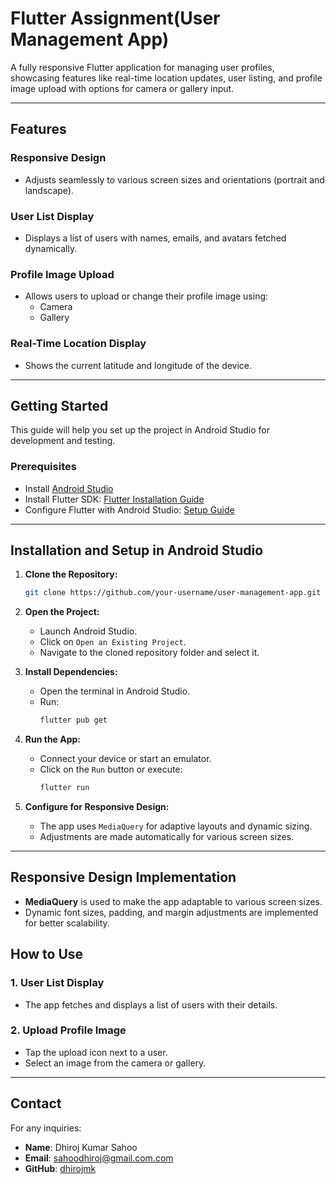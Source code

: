 # Flutter Assignment(User Management App)

A fully responsive Flutter application for managing user profiles,
showcasing features like real-time location updates, user listing, 
and profile image upload with options for camera or gallery input.

-----------------------------------------------------------------------------------

## Features

### Responsive Design
- Adjusts seamlessly to various screen sizes and orientations (portrait and landscape).

### User List Display
- Displays a list of users with names, emails, and avatars fetched dynamically.

### Profile Image Upload
- Allows users to upload or change their profile image using:
    - Camera
    - Gallery

### Real-Time Location Display
- Shows the current latitude and longitude of the device.

-----------------------------------------------------------------------------------

## Getting Started

This guide will help you set up the project in Android Studio for development and testing.

### Prerequisites
- Install [Android Studio](https://developer.android.com/studio)
- Install Flutter SDK: [Flutter Installation Guide](https://flutter.dev/docs/get-started/install)
- Configure Flutter with Android Studio: [Setup Guide](https://flutter.dev/docs/get-started/editor)

----------------------------------------------------------------------------------------------

## Installation and Setup in Android Studio

1. **Clone the Repository:**

   ```bash
   git clone https://github.com/your-username/user-management-app.git
   ```

2. **Open the Project:**
    - Launch Android Studio.
    - Click on `Open an Existing Project`.
    - Navigate to the cloned repository folder and select it.

3. **Install Dependencies:**
    - Open the terminal in Android Studio.
    - Run:
      ```bash
      flutter pub get
      ```

4. **Run the App:**
    - Connect your device or start an emulator.
    - Click on the `Run` button or execute:
      ```bash
      flutter run
      ```

5. **Configure for Responsive Design:**
    - The app uses `MediaQuery` for adaptive layouts and dynamic sizing.
    - Adjustments are made automatically for various screen sizes.

---------------------------------------------------------------------------------------------

## Responsive Design Implementation

- **MediaQuery** is used to make the app adaptable to various screen sizes.
- Dynamic font sizes, padding, and margin adjustments are implemented for better scalability.


## How to Use

### 1. User List Display
- The app fetches and displays a list of users with their details.

### 2. Upload Profile Image
- Tap the upload icon next to a user.
- Select an image from the camera or gallery.

-----------------------------------------------------------------------------------------------
## Contact

For any inquiries:

- **Name**: Dhiroj Kumar Sahoo
- **Email**: sahoodhiroj@gmail.com.com
- **GitHub**: [dhirojmk](https://github.com/dhirojmk)


